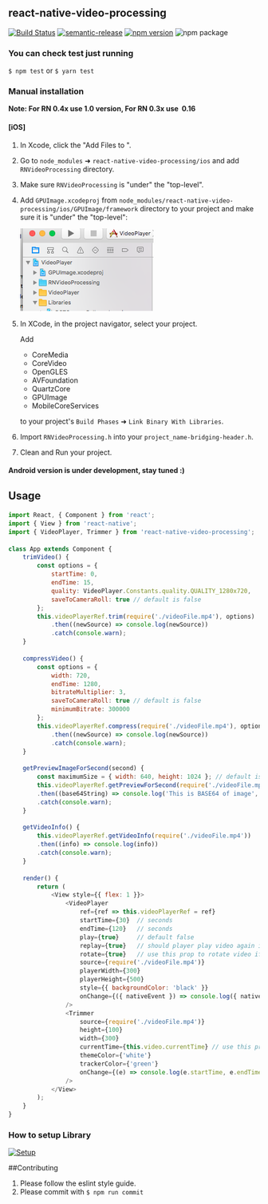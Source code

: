 ## react-native-video-processing

 [![Build Status](https://travis-ci.org/shahen94/react-native-video-processing.svg?branch=master)](https://travis-ci.org/shahen94/react-native-video-processing) [![semantic-release](https://img.shields.io/badge/%20%20%F0%9F%93%A6%F0%9F%9A%80-semantic--release-e10079.svg?style=plastic)](https://github.com/semantic-release/semantic-release) [![npm version](https://badge.fury.io/js/react-native-video-processing.svg)](https://badge.fury.io/js/react-native-video-processing) ![npm package](https://img.shields.io/npm/dm/react-native-video-processing.svg)

### You can check test just running 
`$ npm test` or `$ yarn test`

### Manual installation

**Note: For RN 0.4x use 1.0 version, For RN 0.3x use  0.16**

#### [iOS]

1. In Xcode, click the "Add Files to <your-project-name>".
2. Go to `node_modules` ➜ `react-native-video-processing/ios` and add `RNVideoProcessing` directory.
3. Make sure `RNVideoProcessing` is "under" the "top-level".
4. Add `GPUImage.xcodeproj` from `node_modules/react-native-video-processing/ios/GPUImage/framework` directory to your project and make sure it is "under" the "top-level":

    ![Project Structure](readme_assets/project-structure.png)

5. In XCode, in the project navigator, select your project.

   Add
    - CoreMedia
    - CoreVideo
    - OpenGLES
    - AVFoundation
    - QuartzCore
    - GPUImage
    - MobileCoreServices

    to your project's `Build Phases` ➜ `Link Binary With Libraries`.
6. Import `RNVideoProcessing.h` into your `project_name-bridging-header.h`.
7. Clean and Run your project.

#### Android version is under development, stay tuned :)

## Usage
```javascript
import React, { Component } from 'react';
import { View } from 'react-native';
import { VideoPlayer, Trimmer } from 'react-native-video-processing';

class App extends Component {
    trimVideo() {
        const options = {
            startTime: 0,
            endTime: 15,
            quality: VideoPlayer.Constants.quality.QUALITY_1280x720,
            saveToCameraRoll: true // default is false
        };
        this.videoPlayerRef.trim(require('./videoFile.mp4'), options)
            .then((newSource) => console.log(newSource))
            .catch(console.warn);
    }

    compressVideo() {
        const options = {
            width: 720,
            endTime: 1280,
            bitrateMultiplier: 3,
            saveToCameraRoll: true // default is false
            minimumBitrate: 300000
        };
        this.videoPlayerRef.compress(require('./videoFile.mp4'), options)
            .then((newSource) => console.log(newSource))
            .catch(console.warn);
    }

    getPreviewImageForSecond(second) {
        const maximumSize = { width: 640, height: 1024 }; // default is { width: 1080, height: 1080 }
        this.videoPlayerRef.getPreviewForSecond(require('./videoFile.mp4'), second, maximumSize)
        .then((base64String) => console.log('This is BASE64 of image', base64String))
        .catch(console.warn);
    }

    getVideoInfo() {
        this.videoPlayerRef.getVideoInfo(require('./videoFile.mp4'))
        .then((info) => console.log(info))
        .catch(console.warn);
    }

    render() {
        return (
            <View style={{ flex: 1 }}>
                <VideoPlayer
                    ref={ref => this.videoPlayerRef = ref}
                    startTime={30}  // seconds
                    endTime={120}   // seconds
                    play={true}     // default false
                    replay={true}   // should player play video again if it's ended
                    rotate={true}   // use this prop to rotate video if it captured in landscape mode
                    source={require('./videoFile.mp4')}
                    playerWidth={300}
                    playerHeight={500}
                    style={{ backgroundColor: 'black' }}
                    onChange={({ nativeEvent }) => console.log({ nativeEvent })}
                />
                <Trimmer
                    source={require('./videoFile.mp4')}
                    height={100}
                    width={300}
                    currentTime={this.video.currentTime} // use this prop to set tracker position
                    themeColor={'white'}
                    trackerColor={'green'}
                    onChange={(e) => console.log(e.startTime, e.endTime)}
                />
            </View>
        );
    }
}
```

### How to setup Library
[![Setup](https://img.youtube.com/vi/HRjgeT6NQJM/0.jpg)](https://youtu.be/HRjgeT6NQJM)

##Contributing

1. Please follow the eslint style guide.
2. Please commit with `$ npm run commit`

